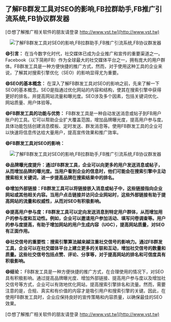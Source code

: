 ## **了解FB群发工具对SEO的影响,FB拉群助手,FB推广引流系统,FB协议群发器**

[😍想了解推广相关软件的朋友请登录 http://www.vst.tw](http://www.vst.tw)

 <center><img src="https://vst.tw/MP4/tuiguang/png/1.png" alt="了解FB群发工具对SEO的影响,FB拉群助手,FB推广引流系统,FB协议群发器"></center>

**😄引言：**
在当今数字化时代，社交媒体已成为企业推广和宣传的重要渠道之一。Facebook（以下简称FB）作为全球最大的社交媒体平台之一，拥有庞大的用户群体。FB群发工具是一种方便快捷的推广方式，然而，对于使用这种工具的企业来说，了解其对搜索引擎优化（SEO）的影响显得尤为重要。

**😄SEO的基本概念：**
在深入了解FB群发工具对SEO的影响之前，先来了解一下SEO的基本概念。SEO是指通过优化网站的内容和结构，使其在搜索引擎中获得更好的排名，并提高网站流量和曝光度。SEO涉及多个因素，包括关键词优化、网站质量、用户体验等。

**😄FB群发工具的功能与优势：**
FB群发工具是一种自动发送消息或帖子到FB用户账户的工具。它可以帮助企业扩大覆盖范围，增加品牌曝光度，提高用户参与度。具体功能包括创建消息模板、定时发送、群发消息等。使用FB群发工具的企业可以快速将信息传达给大量用户，提高宣传效果和推广效率。

**😄FB群发工具对SEO的影响：**

 <center><img src="https://vst.tw/MP4/tuiguang/png/6.png" alt="了解FB群发工具对SEO的影响,FB拉群助手,FB推广引流系统,FB协议群发器"></center>

**😄品牌曝光度提升：通过FB群发工具，企业可以向更多的用户发送消息或帖子，从而增加品牌的曝光度。当用户看到企业的信息时，他们可能会在搜索引擎中主动搜索相关关键词，进一步提高品牌在搜索结果中的排名。**

**😄增加外部链接：FB群发工具可以将链接嵌入消息或帖子中，这些链接指向企业网站或其他相关内容。当用户点击链接并访问企业网站时，这些外部链接有助于提高网站的流量和权威性，从而对SEO有积极影响。**

**😄提高用户参与度：FB群发工具可以定向发送消息到特定用户群体，从而增加用户的参与度和互动性。例如，企业可以邀请用户参加活动、填写问卷调查等。用户的参与度提高，有助于增加网站的用户生成内容（UGC），提高网站质量，对SEO有正面作用。**

**😄社交信号的重要性：搜索引擎算法越来越注重社交信号的影响力。通过FB群发工具，企业可以在社交媒体平台上建立更多的关联和互动，增加社交信号的数量和质量。这些社交信号包括点赞、评论、分享等，对于提高网站的排名和可信度具有积极影响。**

**😄结论：**
FB群发工具是一种方便快捷的推广方式，在合理使用的情况下，对SEO具有积极影响。通过提高品牌曝光度、增加外部链接、提高用户参与度以及增加社交信号等方式，企业可以有效地优化网站，提高搜索引擎排名和流量。然而，需要注意的是，合规、真实和有价值的内容才是吸引用户和搜索引擎的关键。因此，在使用FB群发工具时，企业应保持良好的宣传策略和内容质量，以确保最佳的SEO效果。

[😍想了解推广相关软件的朋友请登录 http://www.vst.tw](http://www.vst.tw)



